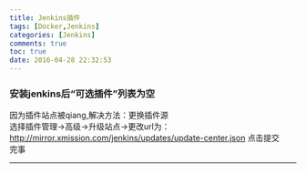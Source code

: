 ```yaml
---
title: Jenkins插件
tags: [Docker,Jenkins]
categories: [Jenkins]
comments: true
toc: true
date: 2016-04-28 22:32:53
---
```

###  安装jenkins后“可选插件”列表为空

因为插件站点被qiang,解决方法：更换插件源  
选择插件管理->高级->升级站点->更改url为：http://mirror.xmission.com/jenkins/updates/update-center.json 点击提交  
完事


---